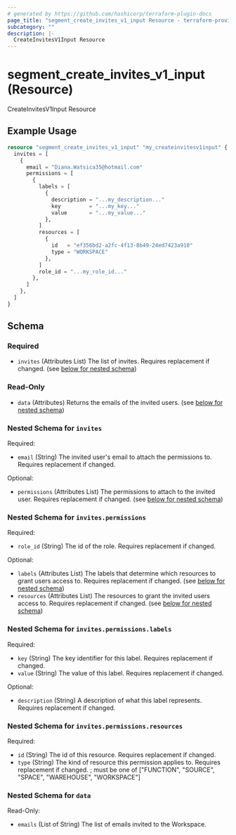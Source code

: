 ```yaml
---
# generated by https://github.com/hashicorp/terraform-plugin-docs
page_title: "segment_create_invites_v1_input Resource - terraform-provider-segment"
subcategory: ""
description: |-
  CreateInvitesV1Input Resource
---
```


# segment_create_invites_v1_input (Resource)

CreateInvitesV1Input Resource

## Example Usage

```terraform
resource "segment_create_invites_v1_input" "my_createinvitesv1input" {
  invites = [
    {
      email = "Diana.Watsica35@hotmail.com"
      permissions = [
        {
          labels = [
            {
              description = "...my_description..."
              key         = "...my_key..."
              value       = "...my_value..."
            },
          ]
          resources = [
            {
              id   = "ef356bd2-a2fc-4f13-8b49-24ed7423a910"
              type = "WORKSPACE"
            },
          ]
          role_id = "...my_role_id..."
        },
      ]
    },
  ]
}
```

<!-- schema generated by tfplugindocs -->
## Schema

### Required

- `invites` (Attributes List) The list of invites. Requires replacement if changed. (see [below for nested schema](#nestedatt--invites))

### Read-Only

- `data` (Attributes) Returns the emails of the invited users. (see [below for nested schema](#nestedatt--data))

<a id="nestedatt--invites"></a>
### Nested Schema for `invites`

Required:

- `email` (String) The invited user's email to attach the permissions to. Requires replacement if changed.

Optional:

- `permissions` (Attributes List) The permissions to attach to the invited user. Requires replacement if changed. (see [below for nested schema](#nestedatt--invites--permissions))

<a id="nestedatt--invites--permissions"></a>
### Nested Schema for `invites.permissions`

Required:

- `role_id` (String) The id of the role. Requires replacement if changed.

Optional:

- `labels` (Attributes List) The labels that determine which resources to grant users access to. Requires replacement if changed. (see [below for nested schema](#nestedatt--invites--permissions--labels))
- `resources` (Attributes List) The resources to grant the invited users access to. Requires replacement if changed. (see [below for nested schema](#nestedatt--invites--permissions--resources))

<a id="nestedatt--invites--permissions--labels"></a>
### Nested Schema for `invites.permissions.labels`

Required:

- `key` (String) The key identifier for this label. Requires replacement if changed.
- `value` (String) The value of this label. Requires replacement if changed.

Optional:

- `description` (String) A description of what this label represents. Requires replacement if changed.


<a id="nestedatt--invites--permissions--resources"></a>
### Nested Schema for `invites.permissions.resources`

Required:

- `id` (String) The id of this resource. Requires replacement if changed.
- `type` (String) The kind of resource this permission applies to. Requires replacement if changed. ; must be one of ["FUNCTION", "SOURCE", "SPACE", "WAREHOUSE", "WORKSPACE"]




<a id="nestedatt--data"></a>
### Nested Schema for `data`

Read-Only:

- `emails` (List of String) The list of emails invited to the Workspace.


